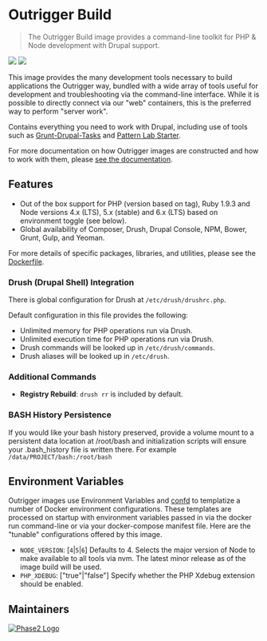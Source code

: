 # Outrigger Build

> The Outrigger Build image provides a command-line toolkit for PHP & Node development with Drupal support.

[![](https://images.microbadger.com/badges/version/outrigger/build.svg)](https://microbadger.com/images/outrigger/build "Get your own version badge on microbadger.com")
[![](https://images.microbadger.com/badges/image/outrigger/build.svg)](https://microbadger.com/images/outrigger/build "Get your own image badge on microbadger.com")

This image provides the many development tools necessary to build applications
the Outrigger way, bundled with a wide array of tools useful for development and
troubleshooting via the command-line interface. While it is possible to directly
connect via our "web" containers, this is the preferred way to perform "server work".

Contains everything you need to work with Drupal, including use of tools such as
[Grunt-Drupal-Tasks](https://github.com/phase2/grunt-drupal-tasks) and
[Pattern Lab Starter](https://github.com/phase2/pattern-lab-starter/).

For more documentation on how Outrigger images are constructed and how to work
with them, please [see the documentation](http://docs.outrigger.sh/en/latest/).

## Features

* Out of the box support for PHP (version based on tag), Ruby 1.9.3 and Node versions
4.x (LTS), 5.x (stable) and 6.x (LTS) based on environment toggle (see below).
* Global availability of Composer, Drush, Drupal Console, NPM, Bower, Grunt, Gulp, and Yeoman.

For more details of specific packages, libraries, and utilities, please see the
[Dockerfile](https://github.com/phase2/docker-build/blob/php70/Dockerfile).

### Drush (Drupal Shell) Integration

There is global configuration for Drush at `/etc/drush/drushrc.php`.

Default configuration in this file provides the following:

* Unlimited memory for PHP operations run via Drush.
* Unlimited execution time for PHP operations run via Drush.
* Drush commands will be looked up in `/etc/drush/commands`.
* Drush aliases will be looked up in `/etc/drush`.

### Additional Commands

* **Registry Rebuild**: `drush rr` is included by default.

### BASH History Persistence

If you would like your bash history preserved, provide a volume mount to a persistent
data location at /root/bash and initialization scripts will ensure your .bash\_history
file is written there. For example `/data/PROJECT/bash:/root/bash`

## Environment Variables

Outrigger images use Environment Variables and [confd](https://github.com/kelseyhightower/confd)
to templatize a number of Docker environment configurations. These templates are
processed on startup with environment variables passed in via the docker run
command-line or via your docker-compose manifest file. Here are the "tunable"
configurations offered by this image.

* `NODE_VERSION`: [`4`|`5`|`6`] Defaults to 4. Selects the major version of Node
  to make available to all tools via nvm. The latest minor release as of the image build will be used.
* `PHP_XDEBUG`: ["true"|"false"] Specify whether the PHP Xdebug extension should be enabled.

## Maintainers

[![Phase2 Logo](https://www.phase2technology.com/wp-content/uploads/2015/06/logo-retina.png)](https://www.phase2technology.com)
